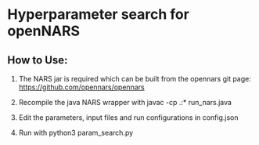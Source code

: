 # Hyperparameter search for openNARS

How to Use:
-----------
1. The NARS jar is required which can be built from the opennars git page:\
https://github.com/opennars/opennars

2. Recompile the java NARS wrapper with javac -cp .:* run_nars.java

3. Edit the parameters, input files and run configurations in config.json

4. Run with python3 param_search.py

